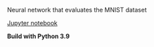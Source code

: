 Neural network that evaluates the MNIST dataset

[Jupyter notebook](https://colab.research.google.com/github/dmitriyeff/character-recognition-system/blob/master/handwritten_digits_classifier.ipynb)

**Build with Python 3.9**
